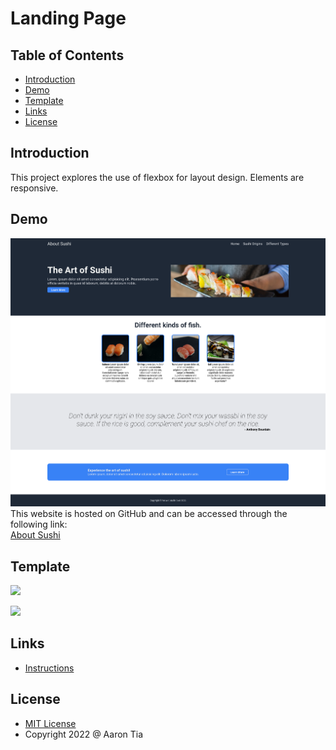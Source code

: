 # Landing Page

## Table of Contents
- [Introduction](#introduction)
- [Demo](#demo)
- [Template](#template)
- [Links](#links)
- [License](#license)

<a name="introduction"></a>
## Introduction
This project explores the use of flexbox for layout design.  Elements are responsive.

<a name="demo"></a>
## Demo
![](demo.png)
This website is hosted on GitHub and can be accessed through the following link:\
[About Sushi](https://atia009.github.io/the-odin-project/01-landing-page/)

<a name="template"></a>
## Template
![](https://cdn.statically.io/gh/TheOdinProject/curriculum/main/foundations/html_css/project/odin-project.png)

![](https://cdn.statically.io/gh/TheOdinProject/curriculum/main/foundations/html_css/project/colors_and_stuff.png)

<a name="links"></a>
## Links
- [Instructions](https://www.theodinproject.com/paths/foundations/courses/foundations/lessons/landing-page)

<a name="license"></a>
## License
- [MIT License](https://badges.mit-license.org)
- Copyright 2022 @ Aaron Tia
